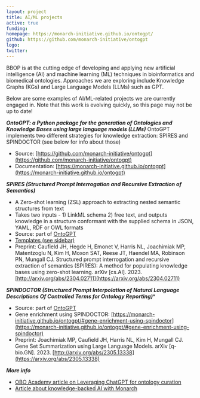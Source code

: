 ```yaml
---
layout: project
title: AI/ML projects
active: true
funding: 
homepage: https://monarch-initiative.github.io/ontogpt/
github: https://github.com/monarch-initiative/ontogpt 
logo: 
twitter: 
---
```


BBOP is at the cutting edge of developing and applying new artificial intelligence (AI) and machine learning (ML) techniques in bioinformatics and biomedical ontologies.
Approaches we are exploring include Knowledge Graphs (KGs) and Large Language Models (LLMs) such as GPT.

Below are some examples of AI/ML-related projects we are currently engaged in.
Note that this work is evolving quickly, so this page may not be up to date!

***OntoGPT: a Python package for the generation of Ontologies and Knowledge Bases using large language models (LLMs)***
OntoGPT implements two different strategies for knowledge extraction: SPIRES and SPINDOCTOR (see below for info about those)
- Source: [https://github.com/monarch-initiative/ontogpt](https://github.com/monarch-initiative/ontogpt)
- Documentation: [https://monarch-initiative.github.io/ontogpt](https://monarch-initiative.github.io/ontogpt)

***SPIRES (Structured Prompt Interrogation and Recursive Extraction of Semantics)***
- A Zero-shot learning (ZSL) approach to extracting nested semantic structures from text
- Takes two inputs - 1) LinkML schema 2) free text, and outputs knowledge in a structure conformant with the supplied schema in JSON, YAML, RDF or OWL formats
- Source: part of [OntoGPT]((https://github.com/monarch-initiative/ontogpt))
- [Templates (see sidebar)](https://monarch-initiative.github.io/ontogpt/core/)
- Preprint: Caufield JH, Hegde H, Emonet V, Harris NL, Joachimiak MP, Matentzoglu N, Kim H, Moxon SAT, Reese JT, Haendel MA, Robinson PN, Mungall CJ. Structured prompt interrogation and recursive extraction of semantics (SPIRES): A method for populating knowledge bases using zero-shot learning. arXiv [cs.AI]. 2023. [http://arxiv.org/abs/2304.02711](https://arxiv.org/abs/2304.02711)

***SPINDOCTOR (Structured Prompt Interpolation of Natural Language Descriptions Of Controlled Terms for Ontology Reporting)****
- Source: part of [OntoGPT]((https://github.com/monarch-initiative/ontogpt))
- Gene enrichment using SPINDOCTOR: [https://monarch-initiative.github.io/ontogpt/#gene-enrichment-using-spindoctor](https://monarch-initiative.github.io/ontogpt/#gene-enrichment-using-spindoctor)
- Preprint: Joachimiak MP, Caufield JH, Harris NL, Kim H, Mungall CJ. Gene Set Summarization using Large Language Models. arXiv [q-bio.GN]. 2023. [http://arxiv.org/abs/2305.13338](https://arxiv.org/abs/2305.13338)

***More info***
- [OBO Academy article on Leveraging ChatGPT for ontology curation](https://oboacademy.github.io/obook/lesson/chatgpt-ontology-curation/)
- [Article about knowledge-backed AI with Monarch](https://monarchinit.medium.com/knowledge-backed-ai-with-monarch-a-match-made-in-heaven-a8296eec6b9f)
